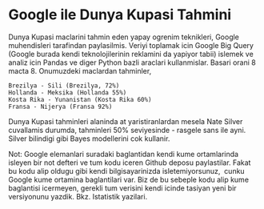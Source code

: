 # Google ile Dunya Kupasi Tahmini

Dunya Kupasi maclarini tahmin eden yapay ogrenim teknikleri, Google muhendisleri tarafindan paylasilmis. Veriyi toplamak icin Google Big Query (Google burada kendi teknolojilerinin reklamini da yapiyor tabii) islemek ve analiz icin Pandas ve diger Python bazli araclari kullanmislar. Basari orani 8 macta 8. Onumuzdeki maclardan tahminler,

```
Brezilya - Sili (Brezilya, 72%)
Hollanda - Meksika (Hollanda 55%)
Kosta Rika - Yunanistan (Kosta Rika 60%)
Fransa - Nijerya (Fransa 92%)
```

Dunya Kupasi tahminleri alaninda at yaristiranlardan mesela Nate
Silver cuvallamis durumda, tahminleri 50% seviyesinde - rasgele sans
ile ayni. Silver bilindigi gibi Bayes modellerini cok kullanir.

Not: Google elemanlari suradaki baglantidan kendi kume ortamlarinda
isleyen bir not defteri ve tum kodu iceren Github deposu
paylastilar. Fakat bu kodu alip oldugu gibi kendi bilgisayarinizda
isletemiyorsunuz,  cunku Google kume ortamina baglantilari var. Biz de
bu sebeple kodu alip kume baglantisi icermeyen, gerekli tum verisini
kendi icinde tasiyan yeni bir versiyonunu yazdik. Bkz. Istatistik
yazilari.

